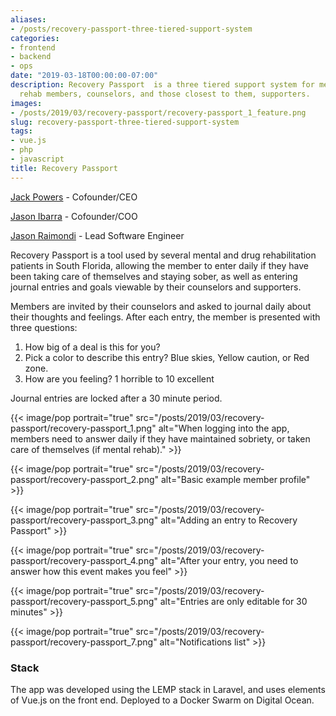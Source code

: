 ```yaml
---
aliases:
- /posts/recovery-passport-three-tiered-support-system
categories:
- frontend
- backend
- ops
date: "2019-03-18T00:00:00-07:00"
description: Recovery Passport  is a three tiered support system for mental and drug
  rehab members, counselors, and those closest to them, supporters.
images: 
- /posts/2019/03/recovery-passport/recovery-passport_1_feature.png
slug: recovery-passport-three-tiered-support-system
tags:
- vue.js
- php
- javascript
title: Recovery Passport
---
```


[Jack Powers](https://www.linkedin.com/in/jackpowersjr/) - Cofounder/CEO

[Jason Ibarra](https://www.linkedin.com/in/jasonibarraseo/) - Cofounder/COO

[Jason Raimondi](https://www.linkedin.com/in/jasonraimondi/) - Lead Software Engineer

Recovery Passport is a tool used by several mental and drug rehabilitation patients in South Florida, allowing the member to enter daily if they have been taking care of themselves and staying sober, as well as entering journal entries and goals viewable by their counselors and supporters.

Members are invited by their counselors and asked to journal daily about their thoughts and feelings. After each entry, the member is presented with  three questions:

1. How big of a deal is this for you?
2. Pick a color to describe this entry? Blue skies, Yellow caution, or Red zone.
3. How are you feeling? 1 horrible to 10 excellent

Journal entries are locked after a 30 minute period.

{{< image/pop portrait="true" src="/posts/2019/03/recovery-passport/recovery-passport_1.png" alt="When logging into the app, members need to answer daily if they have maintained sobriety, or taken care of themselves (if mental rehab)." >}}

{{< image/pop portrait="true" src="/posts/2019/03/recovery-passport/recovery-passport_2.png" alt="Basic example member profile" >}}

{{< image/pop portrait="true" src="/posts/2019/03/recovery-passport/recovery-passport_3.png" alt="Adding an entry to Recovery Passport" >}}

{{< image/pop portrait="true" src="/posts/2019/03/recovery-passport/recovery-passport_4.png" alt="After your entry, you need to answer how this event makes you feel" >}}

{{< image/pop portrait="true" src="/posts/2019/03/recovery-passport/recovery-passport_5.png" alt="Entries are only editable for 30 minutes" >}}

{{< image/pop portrait="true" src="/posts/2019/03/recovery-passport/recovery-passport_7.png" alt="Notifications list" >}}

### Stack

The app was developed using the LEMP stack in Laravel, and uses elements of Vue.js on the front end. Deployed to a Docker Swarm on Digital Ocean.
